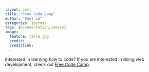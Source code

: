 ```yaml
---
layout: post
title: "Free Code Camp"
author: "Paul Le"
categories: journal
tags: [documentation,sample]
image:
  feature: table.jpg
  credit:
  creditlink:
---
```


Interested in learning how to code? If you are interested in doing web development, check out [Free Code Camp](https://www.freecodecamp.com/).
